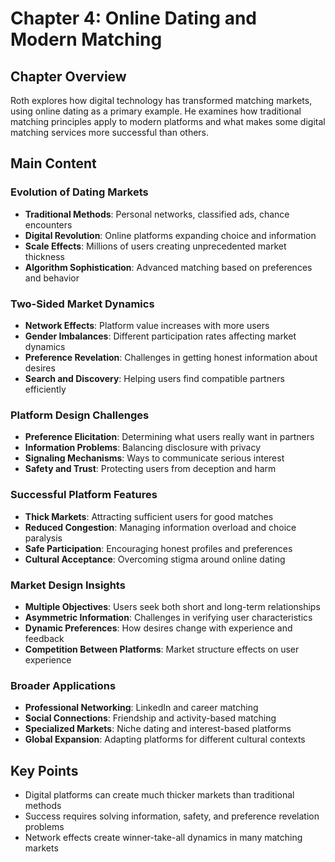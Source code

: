 # Chapter 4: Online Dating and Modern Matching

## Chapter Overview
Roth explores how digital technology has transformed matching markets, using online dating as a primary example. He examines how traditional matching principles apply to modern platforms and what makes some digital matching services more successful than others.

## Main Content

### Evolution of Dating Markets
- **Traditional Methods**: Personal networks, classified ads, chance encounters
- **Digital Revolution**: Online platforms expanding choice and information
- **Scale Effects**: Millions of users creating unprecedented market thickness
- **Algorithm Sophistication**: Advanced matching based on preferences and behavior

### Two-Sided Market Dynamics
- **Network Effects**: Platform value increases with more users
- **Gender Imbalances**: Different participation rates affecting market dynamics
- **Preference Revelation**: Challenges in getting honest information about desires
- **Search and Discovery**: Helping users find compatible partners efficiently

### Platform Design Challenges
- **Preference Elicitation**: Determining what users really want in partners
- **Information Problems**: Balancing disclosure with privacy
- **Signaling Mechanisms**: Ways to communicate serious interest
- **Safety and Trust**: Protecting users from deception and harm

### Successful Platform Features
- **Thick Markets**: Attracting sufficient users for good matches
- **Reduced Congestion**: Managing information overload and choice paralysis
- **Safe Participation**: Encouraging honest profiles and preferences
- **Cultural Acceptance**: Overcoming stigma around online dating

### Market Design Insights
- **Multiple Objectives**: Users seek both short and long-term relationships
- **Asymmetric Information**: Challenges in verifying user characteristics
- **Dynamic Preferences**: How desires change with experience and feedback
- **Competition Between Platforms**: Market structure effects on user experience

### Broader Applications
- **Professional Networking**: LinkedIn and career matching
- **Social Connections**: Friendship and activity-based matching
- **Specialized Markets**: Niche dating and interest-based platforms
- **Global Expansion**: Adapting platforms for different cultural contexts

## Key Points
- Digital platforms can create much thicker markets than traditional methods
- Success requires solving information, safety, and preference revelation problems
- Network effects create winner-take-all dynamics in many matching markets